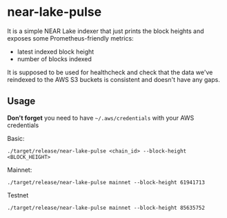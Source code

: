 # near-lake-pulse

It is a simple NEAR Lake indexer that just prints the block heights and exposes some Prometheus-friendly metrics:

- latest indexed block height
- number of blocks indexed

It is supposed to be used for healthcheck and check that the data we've reindexed to the AWS S3 buckets is consistent and doesn't have
any gaps.

## Usage

**Don't forget** you need to have `~/.aws/credentials` with your AWS credentials

Basic:

`./target/release/near-lake-pulse <chain_id> --block-height <BLOCK_HEIGHT>`


Mainnet:

`./target/release/near-lake-pulse mainnet --block-height 61941713`

Testnet

`./target/release/near-lake-pulse mainnet --block-height 85635752`

